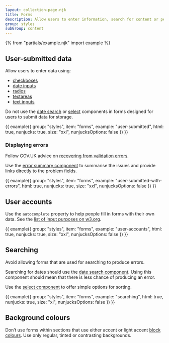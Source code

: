 ```yaml
---
layout: collection-page.njk
title: Forms
description: Allow users to enter information, search for content or perform tasks.
group: styles
subGroup: content
---
```


{% from "partials/example.njk" import example %}

## User-submitted data

Allow users to enter data using:

- [checkboxes](../../components/checkboxes/)
- [date inputs](../../components/date-input)
- [radios](../../components/radios)
- [textareas](../../components/textarea)
- [text inputs](../../components/text-input)

Do not use the [date search](../../components/date-search/) or [select](../../components/select/) components in forms designed for users to submit data for storage.

{{ example({ group: "styles", item: "forms", example: "user-submitted", html: true, nunjucks: true, size: "xxl", nunjucksOptions: false }) }}

### Displaying errors

Follow GOV.UK advice on [recovering from validation errors](https://design-system.service.gov.uk/patterns/validation/).

Use the [error summary component](../../components/error-summary/) to summarise the issues and provide links directly to the problem fields.

{{ example({ group: "styles", item: "forms", example: "user-submitted-with-errors", html: true, nunjucks: true, size: "xxl", nunjucksOptions: false }) }}

## User accounts

Use the `autocomplete` property to help people fill in forms with their own data. See the [list of input purposes on w3.org](https://www.w3.org/TR/WCAG21/#input-purposes).

{{ example({ group: "styles", item: "forms", example: "user-accounts", html: true, nunjucks: true, size: "xxl", nunjucksOptions: false }) }}

## Searching

Avoid allowing forms that are used for searching to produce errors.

Searching for dates should use the [date search component](../../components/date-search/). Using this component should mean that there is less chance of producing an error.

Use the [select component](../../components/select/) to offer simple options for sorting.

{{ example({ group: "styles", item: "forms", example: "searching", html: true, nunjucks: true, size: "xl", nunjucksOptions: false }) }}

## Background colours

Don’t use forms within sections that use either accent or light accent [block colours](../colours/#block-colours). Use only regular, tinted or contrasting backgrounds.
